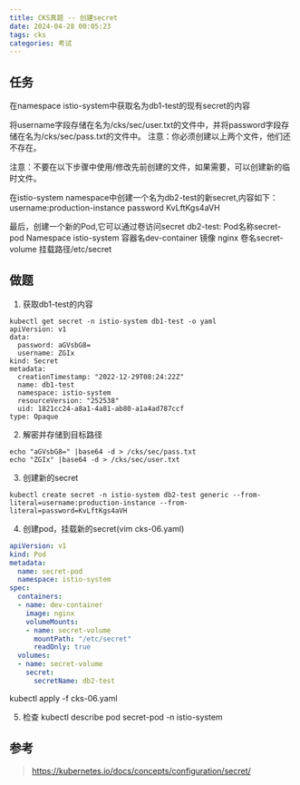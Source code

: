 ```yaml
---
title: CKS真题 -- 创建secret
date: 2024-04-28 00:05:23
tags: cks
categories: 考试
---
```


## 任务
在namespace istio-system中获取名为db1-test的现有secret的内容

将username字段存储在名为/cks/sec/user.txt的文件中，并将password字段存储在名为/cks/sec/pass.txt的文件中。
注意：你必须创建以上两个文件，他们还不存在。

注意：不要在以下步骤中使用/修改先前创建的文件，如果需要，可以创建新的临时文件。

在istio-system namespace中创建一个名为db2-test的新secret,内容如下：
username:production-instance
password KvLftKgs4aVH

最后，创建一个新的Pod,它可以通过卷访问secret db2-test:
Pod名称secret-pod
Namespace istio-system
容器名dev-container
镜像 nginx
卷名secret-volume
挂载路径/etc/secret

## 做题
1. 获取db1-test的内容
```shell
kubectl get secret -n istio-system db1-test -o yaml
apiVersion: v1
data:
  password: aGVsbG8=
  username: ZGIx
kind: Secret
metadata:
  creationTimestamp: "2022-12-29T08:24:22Z"
  name: db1-test
  namespace: istio-system
  resourceVersion: "252538"
  uid: 1821cc24-a8a1-4a81-ab80-a1a4ad787ccf
type: Opaque
```

2. 解密并存储到目标路径
```shell
echo "aGVsbG8=" |base64 -d > /cks/sec/pass.txt
echo "ZGIx" |base64 -d > /cks/sec/user.txt
```

3. 创建新的secret
```shell
kubectl create secret -n istio-system db2-test generic --from-literal=username:production-instance --from-literal=password=KvLftKgs4aVH
```

4. 创建pod，挂载新的secret(vim cks-06.yaml)
```yaml
apiVersion: v1
kind: Pod
metadata:
  name: secret-pod
  namespace: istio-system
spec:
  containers:
  - name: dev-container
    image: nginx
    volumeMounts:
    - name: secret-volume
      mountPath: "/etc/secret"
      readOnly: true
  volumes:
  - name: secret-volume
    secret:
      secretName: db2-test
```
kubectl apply -f cks-06.yaml

5. 检查
kubectl describe pod secret-pod -n istio-system

## 参考
> https://kubernetes.io/docs/concepts/configuration/secret/
